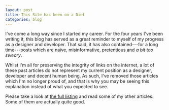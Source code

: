 ```yaml
---
layout: post
title: This Site has been on a Diet
categories: blog
---
```


I've come a long way since I started my career. For the four years I've been writing it, this blog has served as a great reminder to myself of my progress as a designer and developer. That said, it has also contained---for a long time---posts which are naïve, misinformative, pretentious and *a bit too sweary*.

Whilst I'm all for preserving the integrity of links on the internet, a lot of these past articles do not represent my current position as a designer, developer and decent human being. As such, I've removed those articles which I'm no longer proud of, and that is why you may be seeing this explanation instead of what you expected to see.

Please take a look at [the full listing](/blog) and read some of my other articles. Some of them are actually quite good.